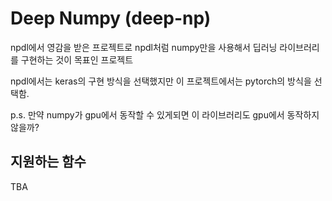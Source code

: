 # Deep Numpy (deep-np)

npdl에서 영감을 받은 프로젝트로 npdl처럼 numpy만을 사용해서 딥러닝 라이브러리를 구현하는 것이 목표인 프로젝트

npdl에서는 keras의 구현 방식을 선택했지만 이 프로젝트에서는 pytorch의 방식을 선택함. 

p.s. 만약 numpy가 gpu에서 동작할 수 있게되면 이 라이브러리도 gpu에서 동작하지 않을까?

## 지원하는 함수
TBA